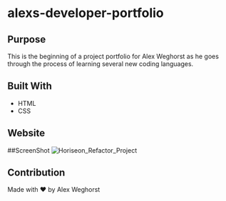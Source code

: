 # alexs-developer-portfolio
## Purpose
This is the beginning of a project portfolio for Alex Weghorst as he goes through the process of learning several new coding languages.

## Built With
* HTML
* CSS

## Website


##ScreenShot
![Horiseon_Refactor_Project](https://user-images.githubusercontent.com/80176140/112739541-b572b200-8f3a-11eb-80fe-239123214496.png)

## Contribution
Made with ❤️ by Alex Weghorst